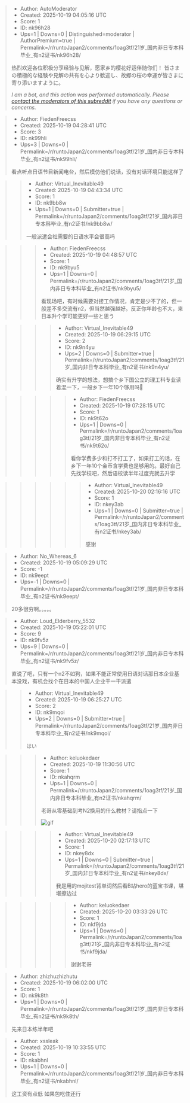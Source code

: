 > - Author: AutoModerator
> - Created: 2025-10-19 04:05:16 UTC
> - Score: 1
> - ID: nk96h28
> - Ups=1 | Downs=0 | Distinguished=moderator | AuthorPremium=true | Permalink=/r/runtoJapan2/comments/1oag3tf/21岁_国内非日专本科毕业_有n2证书/nk96h28/
>
> 热烈欢迎各位积极分享经验与见解，愿家乡的樱花好运伴随你们！
> 皆さまの積極的な経験や見解の共有を心より歓迎し、故郷の桜の幸運が皆さまに寄り添いますように。
> 
> *I am a bot, and this action was performed automatically. Please [contact the moderators of this subreddit](/message/compose/?to=/r/runtoJapan2) if you have any questions or concerns.*

> - Author: FiedenFreecss
> - Created: 2025-10-19 04:28:41 UTC
> - Score: 3
> - ID: nk99hli
> - Ups=3 | Downs=0 | Permalink=/r/runtoJapan2/comments/1oag3tf/21岁_国内非日专本科毕业_有n2证书/nk99hli/
>
> 看点听点日语节目新闻电台，然后模仿他们说话，没有对话环境只能这样了

>> - Author: Virtual_Inevitable49
>> - Created: 2025-10-19 04:43:34 UTC
>> - Score: 1
>> - ID: nk9bb8w
>> - Ups=1 | Downs=0 | Submitter=true | Permalink=/r/runtoJapan2/comments/1oag3tf/21岁_国内非日专本科毕业_有n2证书/nk9bb8w/
>>
>> 一般派遣会社需要的日语水平会很高吗

>>> - Author: FiedenFreecss
>>> - Created: 2025-10-19 04:48:57 UTC
>>> - Score: 1
>>> - ID: nk9byu5
>>> - Ups=1 | Downs=0 | Permalink=/r/runtoJapan2/comments/1oag3tf/21岁_国内非日专本科毕业_有n2证书/nk9byu5/
>>>
>>> 看现场吧，有时候需要对接工作情况，肯定是少不了的，但一般差不多交流有n2，但当然越强越好。反正你年龄也不大，来日本升个学可能更好一些と思う

>>>> - Author: Virtual_Inevitable49
>>>> - Created: 2025-10-19 06:29:15 UTC
>>>> - Score: 2
>>>> - ID: nk9n4yu
>>>> - Ups=2 | Downs=0 | Submitter=true | Permalink=/r/runtoJapan2/comments/1oag3tf/21岁_国内非日专本科毕业_有n2证书/nk9n4yu/
>>>>
>>>> 确实有升学的想法，想搞个乡下国公立的理工科专业读着混一下，一般乡下一年10个够用吗🤔

>>>>> - Author: FiedenFreecss
>>>>> - Created: 2025-10-19 07:28:15 UTC
>>>>> - Score: 1
>>>>> - ID: nk9t62o
>>>>> - Ups=1 | Downs=0 | Permalink=/r/runtoJapan2/comments/1oag3tf/21岁_国内非日专本科毕业_有n2证书/nk9t62o/
>>>>>
>>>>> 看你学费多少和打不打工了，如果打工的话，在乡下一年10个金币含学费也是够用的。最好自己先找学校吧，然后语校读半年过度完就去升学

>>>>>> - Author: Virtual_Inevitable49
>>>>>> - Created: 2025-10-20 02:16:16 UTC
>>>>>> - Score: 1
>>>>>> - ID: nkey3ab
>>>>>> - Ups=1 | Downs=0 | Submitter=true | Permalink=/r/runtoJapan2/comments/1oag3tf/21岁_国内非日专本科毕业_有n2证书/nkey3ab/
>>>>>>
>>>>>> 感谢

> - Author: No_Whereas_6
> - Created: 2025-10-19 05:09:29 UTC
> - Score: -1
> - ID: nk9eept
> - Ups=-1 | Downs=0 | Permalink=/r/runtoJapan2/comments/1oag3tf/21岁_国内非日专本科毕业_有n2证书/nk9eept/
>
> 20多很穷啊。。。。。

> - Author: Loud_Elderberry_5532
> - Created: 2025-10-19 05:22:01 UTC
> - Score: 9
> - ID: nk9fv5z
> - Ups=9 | Downs=0 | Permalink=/r/runtoJapan2/comments/1oag3tf/21岁_国内非日专本科毕业_有n2证书/nk9fv5z/
>
> 直说了吧，只有一个n2不如狗，如果不能正常使用日语对话那日本企业基本没戏，有机会找个在日本的中国人企业干一干派遣

>> - Author: Virtual_Inevitable49
>> - Created: 2025-10-19 06:25:27 UTC
>> - Score: 2
>> - ID: nk9mqoi
>> - Ups=2 | Downs=0 | Submitter=true | Permalink=/r/runtoJapan2/comments/1oag3tf/21岁_国内非日专本科毕业_有n2证书/nk9mqoi/
>>
>> はい

>>> - Author: keluokedaer
>>> - Created: 2025-10-19 11:30:56 UTC
>>> - Score: 1
>>> - ID: nkahqrm
>>> - Ups=1 | Downs=0 | Permalink=/r/runtoJapan2/comments/1oag3tf/21岁_国内非日专本科毕业_有n2证书/nkahqrm/
>>>
>>> 老哥从零基础到考N2换用的什么教材？请指点一下
>>> 
>>> ![gif](giphy|I1nwVpCaB4k36)

>>>> - Author: Virtual_Inevitable49
>>>> - Created: 2025-10-20 02:17:13 UTC
>>>> - Score: 1
>>>> - ID: nkey8dx
>>>> - Ups=1 | Downs=0 | Submitter=true | Permalink=/r/runtoJapan2/comments/1oag3tf/21岁_国内非日专本科毕业_有n2证书/nkey8dx/
>>>>
>>>> 我是用的mojitest背单词然后看B站hero的蓝宝书课，堪堪擦边过

>>>>> - Author: keluokedaer
>>>>> - Created: 2025-10-20 03:33:26 UTC
>>>>> - Score: 1
>>>>> - ID: nkf9jda
>>>>> - Ups=1 | Downs=0 | Permalink=/r/runtoJapan2/comments/1oag3tf/21岁_国内非日专本科毕业_有n2证书/nkf9jda/
>>>>>
>>>>> 谢谢老哥

> - Author: zhizhuzhizhutu
> - Created: 2025-10-19 06:02:00 UTC
> - Score: 1
> - ID: nk9k8th
> - Ups=1 | Downs=0 | Permalink=/r/runtoJapan2/comments/1oag3tf/21岁_国内非日专本科毕业_有n2证书/nk9k8th/
>
> 先来日本练半年吧

> - Author: xssleak
> - Created: 2025-10-19 10:33:55 UTC
> - Score: 1
> - ID: nkabhnl
> - Ups=1 | Downs=0 | Permalink=/r/runtoJapan2/comments/1oag3tf/21岁_国内非日专本科毕业_有n2证书/nkabhnl/
>
> 这工资有点低 如果包吃住还行
